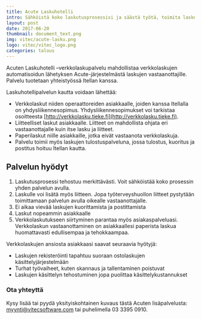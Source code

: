 ```yaml
---
title: Acute Laskuhotelli
intro: Sähköistä koko laskutusprosessisi ja säästä työtä, toimita laskusi nopeammin perille ja paranna samalla asiakaspalveluasi
layout: post
date: 2017-06-20
thumbnail: document_text.png
img: vitec/acute-lasku.png
logo: vitec/vitec_logo.png
categories: talous
---
```


<i class="fa fa-envelope-o fa-5x fa-pull-left" aria-hidden="true"></i>
Acuten Laskuhotelli –verkkolaskupalvelu mahdollistaa verkkolaskujen automatisoidun lähetyksen Acute-järjestelmästä 
laskujen vastaanottajille. Palvelu tuotetaan yhteistyössä Itellan kanssa. 

Laskuhotellipalvelun kautta voidaan lähettää:

- Verkkolaskut niiden operaattoreiden asiakkaalle, joiden kanssa Itellalla on yhdysliikennesopimus. Yhdysliikennesopimukset voi tarkistaa 
osoitteesta [http://verkkolasku.tieke.fi](http://verkkolasku.tieke.fi).
- Liitteelliset laskut asiakkaalle. Liitteet on mahdollista ohjata eri vastaanottajalle kuin itse lasku ja liitteet.  
- Paperilaskut niille asiakkaille, jotka eivät vastaanota verkkolaskuja.
- Palvelu toimii myös laskujen tulostuspalveluna, jossa tulostus, kuoritus ja postitus hoituu Itellan kautta.

## Palvelun hyödyt

1. Laskutusprosessi tehostuu merkittävästi. Voit sähköistää koko prosessin yhden palvelun avulla.
2. Laskulle voi lisätä myös liitteen. Jopa työterveyshuollon liitteet pystytään toimittamaan palvelun avulla oikealle vastaanottajalle.
3. Ei aikaa vievää laskujen kuorittamista ja postittamista
4. Laskut nopeammin asiakkaalle
5. Verkkolaskutukseen siirtyminen parantaa myös asiakaspalveluasi. Verkkolaskun vastaanottaminen on asiakkaallesi paperista laskua huomattavasti edullisempaa ja tehokkaampaa. 

Verkkolaskujen ansiosta asiakkaasi saavat seuraavia hyötyjä:

- Laskujen rekisteröinti tapahtuu suoraan ostolaskujen käsittelyjärjestelmään
- Turhat työvaiheet, kuten skannaus ja tallentaminen poistuvat
- Laskujen käsittelyn tehostuminen jopa puolittaa käsittelykustannukset

### Ota yhteyttä

Kysy lisää tai pyydä yksityiskohtainen kuvaus tästä Acuten lisäpalvelusta: 
[myynti@vitecsoftware.com](mailto://myynti@vitecsoftware.com) tai puhelimella 03 3395 0910.
